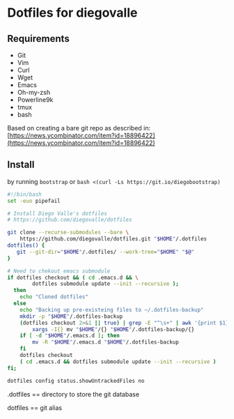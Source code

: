 # Dotfiles for diegovalle

## Requirements

- Git
- Vim
- Curl
- Wget
- Emacs
- Oh-my-zsh
- Powerline9k
- tmux
- bash

Based on creating a bare git repo as described in: [https://news.ycombinator.com/item?id=18896422](https://news.ycombinator.com/item?id=18896422)

## Install

by running ```bootstrap``` or ```bash <(curl -Ls https://git.io/diegobootstrap)```

```bash
#!/bin/bash
set -euo pipefail

# Install Diego Valle's dotfiles
# https://github.com/diegovalle/dotfiles

git clone --recurse-submodules --bare \
    https://github.com/diegovalle/dotfiles.git "$HOME"/.dotfiles
dotfiles() {
   git --git-dir="$HOME"/.dotfiles/ --work-tree="$HOME" "$@"
}

# Need to chekout emacs submodule
if dotfiles checkout && ( cd .emacs.d && \
        dotfiles submodule update --init --recursive );
  then
    echo "Cloned dotfiles"
  else
    echo "Backing up pre-existeing files to ~/.dotfiles-backup"
    mkdir -p "$HOME"/.dotfiles-backup
    (dotfiles checkout 2>&1 || true) | grep -E "^\s+" | awk '{print $1}' | \
        xargs -I{} mv "$HOME"/{} "$HOME"/.dotfiles-backup/{}
    if [ -d "$HOME"/.emacs.d ]; then
        mv -R "$HOME"/.emacs.d "$HOME"/.dotfiles-backup
    fi
    dotfiles checkout
    ( cd .emacs.d && dotfiles submodule update --init --recursive )
fi;

dotfiles config status.showUntrackedFiles no
```

.dotfiles == directory to store the git database

dotfiles == git alias
